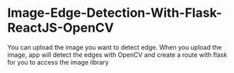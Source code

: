 # Image-Edge-Detection-With-Flask-ReactJS-OpenCV
You can upload the image you want to detect edge. When you upload the image, app will detect the edges with OpenCV and create a route with flask for you to access the image library
